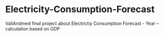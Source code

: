 # Electricity-Consumption-Forecast
ValiAndmed final project about Electrictiy Consumption Forecast - Year – calculation based on GDP 
